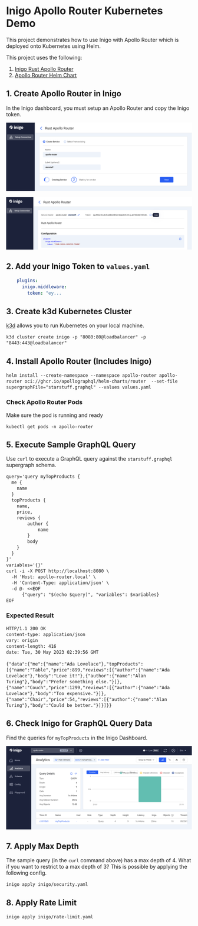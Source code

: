 # Inigo Apollo Router Kubernetes Demo

This project demonstrates how to use Inigo with Apollo Router which is deployed onto Kubernetes using Helm.

This project uses the following:

1. [Inigo Rust Apollo Router](https://docs.inigo.io/deployment/rust_apollo_router)
2. [Apollo Router Helm Chart](https://github.com/apollographql/router/tree/v1.19.0/helm/chart/router)

## 1. Create Apollo Router in Inigo

In the Inigo dashboard, you must setup an Apollo Router and copy the Inigo token.

![Create Apollo Router in Inigo](images/create-apollo-router.png)

![Copy Token](images/copy-token.png)

## 2. Add your Inigo Token to `values.yaml`

```yaml
    plugins:
      inigo.middleware:
        token: "ey...
```

## 3. Create k3d Kubernetes Cluster

[k3d](https://k3d.io) allows  you to run Kubernetes on your local machine.


```shell
k3d cluster create inigo -p "8080:80@loadbalancer" -p "8443:443@loadbalancer"
```

## 4. Install Apollo Router (Includes Inigo)


```shell
helm install --create-namespace --namespace apollo-router apollo-router oci://ghcr.io/apollographql/helm-charts/router  --set-file supergraphFile="starstuff.graphql" --values values.yaml
```

### Check Apollo Router Pods

Make sure the pod is running and ready

```shell
kubectl get pods -n apollo-router
```

## 5. Execute Sample GraphQL Query

Use `curl` to execute a GraphQL query against the `starstuff.graphql` supergraph schema. 

```shell
query='query myTopProducts {
  me {
    name
  }
  topProducts {
    name,
    price,
    reviews {
        author {
            name
        }
        body
    }
  }
}'
variables='{}'
curl -i -X POST http://localhost:8080 \
  -H 'Host: apollo-router.local' \
  -H 'Content-Type: application/json' \
  -d @- <<EOF
      {"query": "$(echo $query)", "variables": $variables}
EOF
```

### Expected Result

```
HTTP/1.1 200 OK
content-type: application/json
vary: origin
content-length: 416
date: Tue, 30 May 2023 02:39:56 GMT

{"data":{"me":{"name":"Ada Lovelace"},"topProducts":[{"name":"Table","price":899,"reviews":[{"author":{"name":"Ada Lovelace"},"body":"Love it!"},{"author":{"name":"Alan Turing"},"body":"Prefer something else."}]},{"name":"Couch","price":1299,"reviews":[{"author":{"name":"Ada Lovelace"},"body":"Too expensive."}]},{"name":"Chair","price":54,"reviews":[{"author":{"name":"Alan Turing"},"body":"Could be better."}]}]}}
```

## 6. Check Inigo for GraphQL Query Data

Find the queries for `myTopProducts` in the Inigo Dashboard.

![Request Data](images/query-analytics.png)

## 7. Apply Max Depth

The sample query (in the `curl` command above) has a max depth of 4. What if you want to restrict to a max depth of 3? This is possible by applying the following config.


```shell
inigo apply inigo/security.yaml
```


## 8. Apply Rate Limit

```shell
inigo apply inigo/rate-limit.yaml
```

